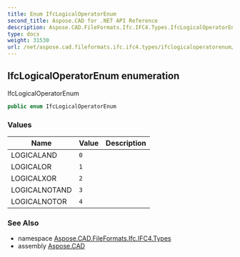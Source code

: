 ```yaml
---
title: Enum IfcLogicalOperatorEnum
second_title: Aspose.CAD for .NET API Reference
description: Aspose.CAD.FileFormats.Ifc.IFC4.Types.IfcLogicalOperatorEnum enum. IfcLogicalOperatorEnum
type: docs
weight: 31530
url: /net/aspose.cad.fileformats.ifc.ifc4.types/ifclogicaloperatorenum/
---
```

## IfcLogicalOperatorEnum enumeration

IfcLogicalOperatorEnum

```csharp
public enum IfcLogicalOperatorEnum
```

### Values

| Name | Value | Description |
| --- | --- | --- |
| LOGICALAND | `0` |  |
| LOGICALOR | `1` |  |
| LOGICALXOR | `2` |  |
| LOGICALNOTAND | `3` |  |
| LOGICALNOTOR | `4` |  |

### See Also

* namespace [Aspose.CAD.FileFormats.Ifc.IFC4.Types](../../aspose.cad.fileformats.ifc.ifc4.types/)
* assembly [Aspose.CAD](../../)


